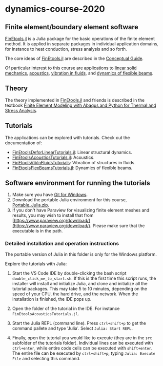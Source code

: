 # dynamics-course-2020

## Finite element/boundary element software

[FinEtools.jl](https://github.com/PetrKryslUCSD/FinEtools.jl) is a Julia package for the basic operations of the finite element method. It is applied in separate packages in individual application domains, for instance to heat conduction, stress analysis and so forth.

The core ideas of [FinEtools.jl](https://github.com/PetrKryslUCSD/FinEtools.jl) are described in the [Conceptual Guide](https://petrkryslucsd.github.io/FinEtools.jl/latest/guide/guide.html#Guide).

Of particular interest to this course are applications to  [linear solid mechanics](https://github.com/PetrKryslUCSD/FinEtoolsDeforLinearTutorials.jl), [acoustics](https://github.com/PetrKryslUCSD/FinEtoolsAcoustics.jl), [vibration in fluids](https://github.com/PetrKryslUCSD/FinEtoolsVibInFluids.jl), and [dynamics of flexible beams](https://github.com/PetrKryslUCSD/FinEtoolsFlexBeams.jl).

## Theory

The theory implemented in [FinEtools.jl](https://github.com/PetrKryslUCSD/FinEtools.jl) and friends is described in the textbook [Finite Element Modeling with Abaqus and Python for Thermal and Stress Analysis](http://hogwarts.ucsd.edu/~pkrysl/femwabaquspython-book/).


## Tutorials

The applications can be explored with tutorials. Check out the documentation of:

- [FinEtoolsDeforLinearTutorials.jl](https://github.com/PetrKryslUCSD/FinEtoolsDeforLinearTutorials.jl): Linear structural dynamics.
- [FinEtoolsAcousticsTutorials.jl](https://github.com/PetrKryslUCSD/FinEtoolsAcousticsTutorials.jl): Acoustics.
- [FinEtoolsVibInFluidsTutorials](https://github.com/PetrKryslUCSD/FinEtoolsVibInFluidsTutorials.jl): Vibration of structures in fluids.
- [FinEtoolsFlexBeamsTutorials.jl](https://github.com/PetrKryslUCSD/FinEtoolsFlexBeamsTutorials.jl): Dynamics of flexible beams.

## Software environment for running the tutorials

1. Make sure you have [Git for Windows](https://gitforwindows.org/). 
2. Download the portable Julia environment for this course, [Portable_Julia.zip](http://hogwarts.ucsd.edu/~pkrysl/shared/Portable_Julia.zip).
3. If you don't have Paraview for visualizing finite element meshes and results, you may wish to install that from [https://www.paraview.org/download/](https://www.paraview.org/download/). Please make sure that the executable is in the path.

### Detailed installation and operation instructions

The portable version of Julia in this folder is only for the Windows platform.

Explore the tutorials with Julia:

1. Start the VS Code IDE by double-clicking the bash script
`double_click_me_to_start.sh`. If this is  the first time this script runs, the
installer will install and initialize Julia, and clone and initialize all the
tutorial packages. This may take 5 to 10 minutes, depending on the speed of
your CPU, the hard drive, and the network. When the installation is finished,
the IDE pops up.

2. Open the folder of the tutorial in the IDE. For instance
`FinEtoolsAcousticsTutorials.jl`. 

3. Start the Julia REPL (command line). Press `ctrl+shift+p` to get the command pallete and type 'Julia'. Select `Julia: Start REPL`. 

4. Finally, open the tutorial you would like to execute (they are in the `src` subfolder of the tutorials folder). Individual lines can be executed with `ctrl+enter`, while entire code cells can be executed with `shift+enter`. The entire file can be executed by  `ctrl+shift+p`, typing `Julia: Execute File` and selecting this command.

